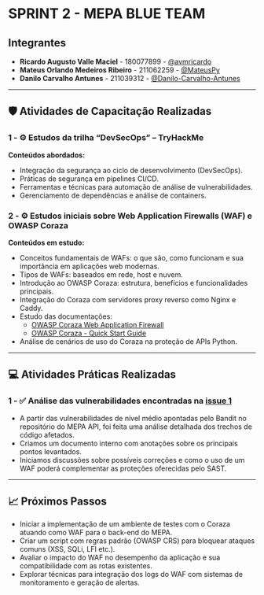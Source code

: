 # SPRINT 2 - MEPA BLUE TEAM

## Integrantes

- **Ricardo Augusto Valle Maciel** - 180077899 - [@avmricardo](https://github.com/avmricardo)
- **Mateus Orlando Medeiros Ribeiro** - 211062259 - [@MateusPy](https://github.com/MateusPy)
- **Danilo Carvalho Antunes** - 211039312 - [@Danilo-Carvalho-Antunes](https://github.com/Danilo-Carvalho-Antunes)

---

## 🛡️ Atividades de Capacitação Realizadas

### 1 - ⚙️ Estudos da trilha “DevSecOps” – TryHackMe

**Conteúdos abordados:**

- Integração da segurança ao ciclo de desenvolvimento (DevSecOps).
- Práticas de segurança em pipelines CI/CD.
- Ferramentas e técnicas para automação de análise de vulnerabilidades.
- Gerenciamento de dependências e análise de containers.

### 2 - ⚙️ Estudos iniciais sobre Web Application Firewalls (WAF) e OWASP Coraza

**Conteúdos em estudo:**

- Conceitos fundamentais de WAFs: o que são, como funcionam e sua importância em aplicações web modernas.
- Tipos de WAFs: baseados em rede, host e nuvem.
- Introdução ao OWASP Coraza: estrutura, benefícios e funcionalidades principais.
- Integração do Coraza com servidores proxy reverso como Nginx e Caddy.
- Estudo das documentações:
  - [OWASP Coraza Web Application Firewall](https://owasp.org/www-project-coraza-web-application-firewall/)
  - [OWASP Coraza - Quick Start Guide](https://coraza.io/docs/tutorials/quick-start/#requirements)
- Análise de cenários de uso do Coraza na proteção de APIs Python.

---

## 💻 Atividades Práticas Realizadas

### 1 - ✅ Análise das vulnerabilidades encontradas na [issue 1](../relatorios/sprint1.md)

- A partir das vulnerabilidades de nível médio apontadas pelo Bandit no repositório do MEPA API, foi feita uma análise detalhada dos trechos de código afetados.
- Criamos um documento interno com anotações sobre os principais pontos levantados.
- Iniciamos discussões sobre possíveis correções e como o uso de um WAF poderá complementar as proteções oferecidas pelo SAST.

---

## 📈 Próximos Passos

- Iniciar a implementação de um ambiente de testes com o Coraza atuando como WAF para o back-end do MEPA.
- Criar um script com regras padrão (OWASP CRS) para bloquear ataques comuns (XSS, SQLi, LFI etc.).
- Avaliar o impacto do WAF no desempenho da aplicação e sua compatibilidade com as rotas existentes.
- Explorar técnicas para integração dos logs do WAF com sistemas de monitoramento e geração de alertas.
